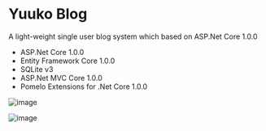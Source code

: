 # Yuuko Blog

A light-weight single user blog system which based on ASP.Net Core 1.0.0

- ASP.Net Core 1.0.0
- Entity Framework Core 1.0.0
- SQLite v3
- ASP.Net MVC Core 1.0.0
- Pomelo Extensions for .Net Core 1.0.0

![image](https://cloud.githubusercontent.com/assets/2216750/15952346/94f0e3e2-2ef2-11e6-9e31-9fbc6e389c36.png)

![image](https://cloud.githubusercontent.com/assets/2216750/15952645/5b4ecf16-2ef5-11e6-9da7-40a6730d07d8.png)
